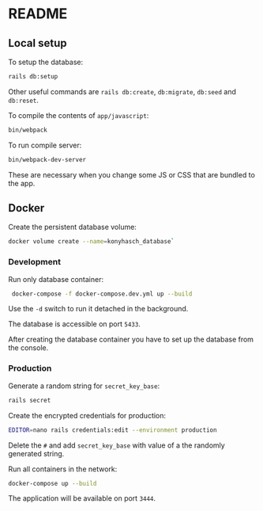 
# README

## Local setup 

To setup the database:
```bash
rails db:setup
```

Other useful commands are `rails db:create`, `db:migrate`, `db:seed` and `db:reset`.

To compile the contents of `app/javascript`:
```bash
bin/webpack
```

To run compile server:

```bash
bin/webpack-dev-server
```

These are necessary when you change some JS or CSS that are bundled to the app.

## Docker

Create the persistent database volume:
```bash
docker volume create --name=konyhasch_database`
```

### Development
Run only database container:
```bash
 docker-compose -f docker-compose.dev.yml up --build
```
Use the `-d` switch to run it detached in the background.

The database is accessible on port `5433`.

After creating the database container you have to set up the database from the console.

### Production

Generate a random string for `secret_key_base`:
```bash
rails secret
```

Create the encrypted credentials for production:

```bash
EDITOR=nano rails credentials:edit --environment production
```

Delete the `#` and add `secret_key_base` with value of a the randomly generated string.

Run all containers in the network:
```bash
docker-compose up --build
```

The application will be available on port `3444`.
